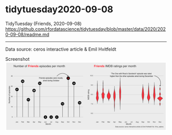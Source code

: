 # tidytuesday2020-09-08
TidyTuesday (Friends, 2020-09-08)
https://github.com/rfordatascience/tidytuesday/blob/master/data/2020/2020-09-08/readme.md

****
Data source: ceros interactive article & Emil Hvitfeldt 

Screenshot
![Screenshot](PlotTTw37.png) 
